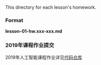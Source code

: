 This directory for each lesson's homework.

### Format

**lesson-01-hw.xxx-xxx.md**

### 2019年课程作业提交

2019年人工智能课程作业详见[代码仓库](<https://github.com/shaiic/2019-assignments>)

